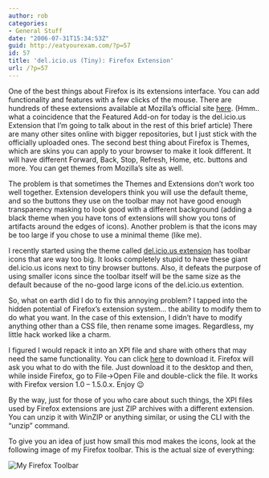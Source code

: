 ```yaml
---
author: rob
categories:
- General Stuff
date: "2006-07-31T15:34:53Z"
guid: http://eatyourexam.com/?p=57
id: 57
title: 'del.icio.us (Tiny): Firefox Extension'
url: /?p=57
---
```

One of the best things about Firefox is its extensions interface. You can add functionality and features with a few clicks of the mouse. There are hundreds of these extensions available at Mozilla&#8217;s official site [here](https://addons.mozilla.org/). (Hmm.. what a coincidence that the Featured Add-on for today is the del.icio.us Extension that I&#8217;m going to talk about in the rest of this brief article) There are many other sites online with bigger repositories, but I just stick with the officially uploaded ones. The second best thing about Firefox is Themes, which are skins you can apply to your browser to make it look different. It will have different Forward, Back, Stop, Refresh, Home, etc. buttons and more. You can get themes from Mozilla&#8217;s site as well.

The problem is that sometimes the Themes and Extensions don&#8217;t work too well together. Extension developers think you will use the default theme, and so the buttons they use on the toolbar may not have good enough transparency masking to look good with a different background (adding a black theme when you have tons of extensions will show you tons of artifacts around the edges of icons). Another problem is that the icons may be too large if you chose to use a minimal theme (like me).

I recently started using the theme called [del.icio.us extension](http://del.icio.us/help/firefox/extension) has toolbar icons that are way too big. It looks completely stupid to have these giant del.icio.us icons next to tiny browser buttons. Also, it defeats the purpose of using smaller icons since the toolbar itself will be the same size as the default because of the no-good large icons of the del.icio.us extention.

So, what on earth did I do to fix this annoying problem? I tapped into the hidden potential of Firefox&#8217;s extension system&#8230; the ability to modify them to do what you want. In the case of this extension, I didn&#8217;t have to modify anything other than a CSS file, then rename some images. Regardless, my little hack worked like a charm.

I figured I would repack it into an XPI file and share with others that may need the same functionality. You can click [here](http://eatyourexam.com/my-files/delicious.xpi) to download it. Firefox will ask you what to do with the file. Just download it to the desktop and then, while inside Firefox, go to File->Open File and double-click the file. It works with Firefox version 1.0 &#8211; 1.5.0.x. Enjoy 😉

By the way, just for those of you who care about such things, the XPI files used by Firefox extensions are just ZIP archives with a different extension. You can unzip it with WinZIP or anything similar, or using the CLI with the &#8220;unzip&#8221; command.

To give you an idea of just how small this mod makes the icons, look at the following image of my Firefox toolbar. This is the actual size of everything:

![My Firefox Toolbar](http://eatyourexam.com/my-images/toolbar.jpg "My Firefox Toolbar")
